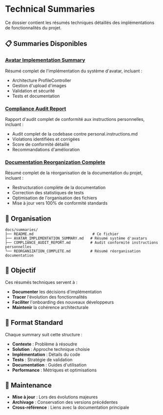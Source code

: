 # Technical Summaries

Ce dossier contient les résumés techniques détaillés des implémentations de fonctionnalités du projet.

## 📋 Summaries Disponibles

### [Avatar Implementation Summary](./AVATAR_IMPLEMENTATION_SUMMARY.md)

Résumé complet de l'implémentation du système d'avatar, incluant :

- Architecture ProfileController
- Gestion d'upload d'images
- Validation et sécurité
- Tests et documentation

### [Compliance Audit Report](./COMPLIANCE_AUDIT_REPORT.md)

Rapport d'audit complet de conformité aux instructions personnelles, incluant :

- Audit complet de la codebase contre personal.instructions.md
- Violations identifiées et corrigées
- Score de conformité détaillé
- Recommandations d'amélioration

### [Documentation Reorganization Complete](./REORGANIZATION_COMPLETE.md)

Résumé complet de la réorganisation de la documentation du projet, incluant :

- Restructuration complète de la documentation
- Correction des statistiques de tests
- Optimisation de l'organisation des fichiers
- Mise à jour vers 100% de conformité standards

## 📁 Organisation

```
docs/summaries/
├── README.md                           # Ce fichier
├── AVATAR_IMPLEMENTATION_SUMMARY.md   # Résumé système d'avatars
├── COMPLIANCE_AUDIT_REPORT.md         # Audit conformité instructions personnelles
└── REORGANIZATION_COMPLETE.md         # Résumé réorganisation documentation
```

## 🎯 Objectif

Ces résumés techniques servent à :

- **Documenter** les décisions d'implémentation
- **Tracer** l'évolution des fonctionnalités
- **Faciliter** l'onboarding des nouveaux développeurs
- **Maintenir** la cohérence architecturale

## 📝 Format Standard

Chaque summary suit cette structure :

- **Contexte** : Problème à résoudre
- **Solution** : Approche technique choisie
- **Implémentation** : Détails du code
- **Tests** : Stratégie de validation
- **Documentation** : Guides d'utilisation
- **Performance** : Métriques et optimisations

## 🔄 Maintenance

- **Mise à jour** : Lors des évolutions majeures
- **Archivage** : Conservation des versions précédentes
- **Cross-référence** : Liens avec la documentation principale
